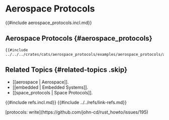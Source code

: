 # Aerospace Protocols

{{#include aerospace_protocols.incl.md}}

## Aerospace Protocols {#aerospace_protocols}

```rust,editable
{{#include ../../../crates/cats/aerospace_protocols/examples/aerospace_protocols/aero_protocols.rs:example}}
```

## Related Topics {#related-topics .skip}

- [[aerospace | Aerospace]].
- [[embedded | Embedded Systems]].
- [[space_protocols | Space Protocols]].

{{#include refs.incl.md}}
{{#include ../../refs/link-refs.md}}

<div class="hidden">
[protocols: write](https://github.com/john-cd/rust_howto/issues/195)
</div>
